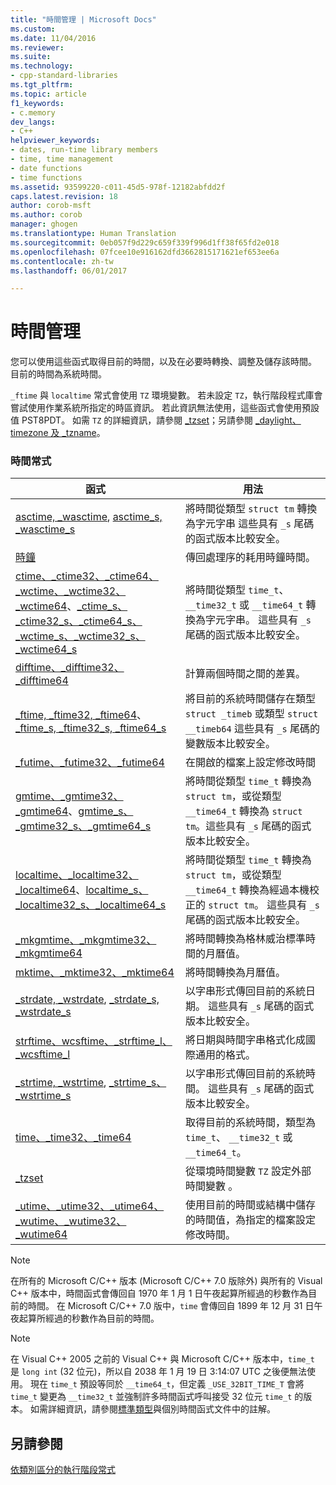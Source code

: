 ```yaml
---
title: "時間管理 | Microsoft Docs"
ms.custom: 
ms.date: 11/04/2016
ms.reviewer: 
ms.suite: 
ms.technology:
- cpp-standard-libraries
ms.tgt_pltfrm: 
ms.topic: article
f1_keywords:
- c.memory
dev_langs:
- C++
helpviewer_keywords:
- dates, run-time library members
- time, time management
- date functions
- time functions
ms.assetid: 93599220-c011-45d5-978f-12182abfdd2f
caps.latest.revision: 18
author: corob-msft
ms.author: corob
manager: ghogen
ms.translationtype: Human Translation
ms.sourcegitcommit: 0eb057f9d229c659f339f996d1ff38f65fd2e018
ms.openlocfilehash: 07fcee10e916162dfd3662815171621ef653ee6a
ms.contentlocale: zh-tw
ms.lasthandoff: 06/01/2017

---
```

# <a name="time-management"></a>時間管理
您可以使用這些函式取得目前的時間，以及在必要時轉換、調整及儲存該時間。 目前的時間為系統時間。  
  
 `_ftime` 與 `localtime` 常式會使用 `TZ` 環境變數。 若未設定 `TZ`，執行階段程式庫會嘗試使用作業系統所指定的時區資訊。 若此資訊無法使用，這些函式會使用預設值 PST8PDT。 如需 `TZ` 的詳細資訊，請參閱 [_tzset](../c-runtime-library/reference/tzset.md)；另請參閱 [_daylight、timezone 及 _tzname](../c-runtime-library/daylight-dstbias-timezone-and-tzname.md)。  
  
### <a name="time-routines"></a>時間常式  
  
|函式|用法|  
|--------------|---------|  
|[asctime, _wasctime](../c-runtime-library/reference/asctime-wasctime.md), [asctime_s, _wasctime_s](../c-runtime-library/reference/asctime-s-wasctime-s.md)|將時間從類型 `struct tm` 轉換為字元字串 這些具有 `_s` 尾碼的函式版本比較安全。|  
|[時鐘](../c-runtime-library/reference/clock.md)|傳回處理序的耗用時鐘時間。|  
|[ctime、_ctime32、_ctime64、_wctime、_wctime32、_wctime64](../c-runtime-library/reference/ctime-ctime32-ctime64-wctime-wctime32-wctime64.md)、[_ctime_s、_ctime32_s、_ctime64_s、_wctime_s、_wctime32_s、_wctime64_s](../c-runtime-library/reference/ctime-s-ctime32-s-ctime64-s-wctime-s-wctime32-s-wctime64-s.md)|將時間從類型 `time_t`、 `__time32_t` 或 `__time64_t` 轉換為字元字串。 這些具有 `_s` 尾碼的函式版本比較安全。|  
|[difftime、_difftime32、_difftime64](../c-runtime-library/reference/difftime-difftime32-difftime64.md)|計算兩個時間之間的差異。|[System::DateTime::Subtract](https://msdn.microsoft.com/en-us/library/system.datetime.subtract.aspx)|  
|[_ftime, _ftime32, _ftime64](../c-runtime-library/reference/ftime-ftime32-ftime64.md)、[_ftime_s, _ftime32_s, _ftime64_s](../c-runtime-library/reference/ftime-s-ftime32-s-ftime64-s.md)|將目前的系統時間儲存在類型 `struct _timeb` 或類型 `struct __timeb64` 這些具有 `_s` 尾碼的變數版本比較安全。|  
|[_futime、_futime32、_futime64](../c-runtime-library/reference/futime-futime32-futime64.md)|在開啟的檔案上設定修改時間|  
|[gmtime、_gmtime32、_gmtime64](../c-runtime-library/reference/gmtime-gmtime32-gmtime64.md)、[gmtime_s、_gmtime32_s、_gmtime64_s](../c-runtime-library/reference/gmtime-s-gmtime32-s-gmtime64-s.md)|將時間從類型 `time_t` 轉換為 `struct tm`，或從類型 `__time64_t` 轉換為 `struct tm`。這些具有 `_s` 尾碼的函式版本比較安全。|  
|[localtime、_localtime32、_localtime64](../c-runtime-library/reference/localtime-localtime32-localtime64.md)、[localtime_s、_localtime32_s、_localtime64_s](../c-runtime-library/reference/localtime-s-localtime32-s-localtime64-s.md)|將時間從類型 `time_t` 轉換為 `struct tm`，或從類型 `__time64_t` 轉換為經過本機校正的 `struct tm`。 這些具有 `_s` 尾碼的函式版本比較安全。|  
|[_mkgmtime、_mkgmtime32、_mkgmtime64](../c-runtime-library/reference/mkgmtime-mkgmtime32-mkgmtime64.md)|將時間轉換為格林威治標準時間的月曆值。|  
|[mktime、_mktime32、_mktime64](../c-runtime-library/reference/mktime-mktime32-mktime64.md)|將時間轉換為月曆值。|  
|[_strdate, _wstrdate](../c-runtime-library/reference/strdate-wstrdate.md), [_strdate_s, _wstrdate_s](../c-runtime-library/reference/strdate-s-wstrdate-s.md)|以字串形式傳回目前的系統日期。 這些具有 `_s` 尾碼的函式版本比較安全。|  
|[strftime、wcsftime、_strftime_l、_wcsftime_l](../c-runtime-library/reference/strftime-wcsftime-strftime-l-wcsftime-l.md)|將日期與時間字串格式化成國際通用的格式。|  
|[_strtime, _wstrtime](../c-runtime-library/reference/strtime-wstrtime.md), [_strtime_s、_wstrtime_s](../c-runtime-library/reference/strtime-s-wstrtime-s.md)|以字串形式傳回目前的系統時間。 這些具有 `_s` 尾碼的函式版本比較安全。|  
|[time、_time32、_time64](../c-runtime-library/reference/time-time32-time64.md)|取得目前的系統時間，類型為 `time_t`、 `__time32_t` 或 `__time64_t`。|  
|[_tzset](../c-runtime-library/reference/tzset.md)|從環境時間變數 `TZ` 設定外部時間變數 。|  
|[_utime、_utime32、_utime64、_wutime、_wutime32、_wutime64](../c-runtime-library/reference/utime-utime32-utime64-wutime-wutime32-wutime64.md)|使用目前的時間或結構中儲存的時間值，為指定的檔案設定修改時間。|  
  
> [!NOTE]
>  在所有的 Microsoft C/C++ 版本 (Microsoft C/C++ 7.0 版除外) 與所有的 Visual C++ 版本中，時間函式會傳回自 1970 年 1 月 1 日午夜起算所經過的秒數作為目前的時間。 在 Microsoft C/C++ 7.0 版中，`time` 會傳回自 1899 年 12 月 31 日午夜起算所經過的秒數作為目前的時間。  
  
> [!NOTE]
>  在 Visual C++ 2005 之前的 Visual C++ 與 Microsoft C/C++ 版本中，`time_t` 是 `long int` (32 位元)，所以自 2038 年 1 月 19 日 3:14:07 UTC 之後便無法使用。 現在 `time_t` 預設等同於 `__time64_t`，但定義 `_USE_32BIT_TIME_T` 會將 `time_t` 變更為 `__time32_t` 並強制許多時間函式呼叫接受 32 位元 `time_t` 的版本。 如需詳細資訊，請參閱[標準類型](../c-runtime-library/standard-types.md)與個別時間函式文件中的註解。  
  
## <a name="see-also"></a>另請參閱  
 [依類別區分的執行階段常式](../c-runtime-library/run-time-routines-by-category.md)
